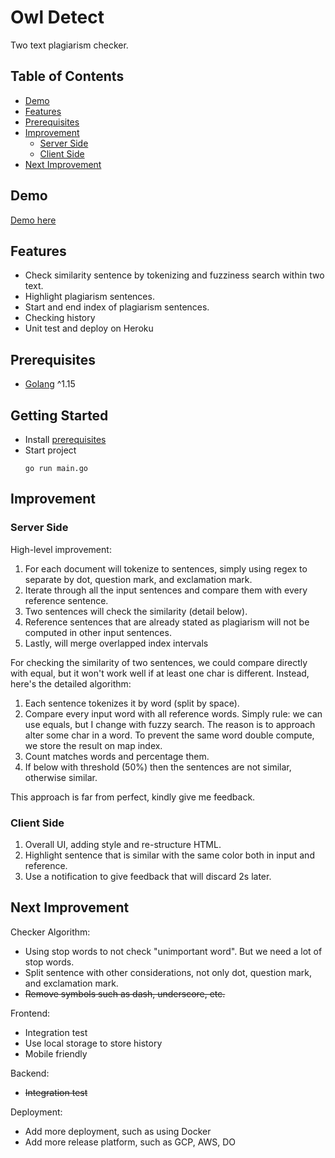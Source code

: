 
# Owl Detect

Two text plagiarism checker.

## Table of Contents

- [Demo](#demo)
- [Features](#features)
- [Prerequisites](#Prerequisites)
- [Improvement](#improvement)
    - [Server Side](#server-side)
    - [Client Side](#client-side)
- [Next Improvement](#next-improvement)

## Demo

[Demo here](http://owl-detect.herokuapp.com/)

## Features

- Check similarity sentence by tokenizing and fuzziness search within two text.
- Highlight plagiarism sentences.
- Start and end index of plagiarism sentences.
- Checking history
- Unit test and deploy on Heroku

## Prerequisites

- [Golang](https://go.dev/dl/) ^1.15

## Getting Started

- Install [prerequisites](#prerequisites)
- Start project
    ```
    go run main.go
    ```

## Improvement

### Server Side

High-level improvement:
1. For each document will tokenize to sentences, simply using regex to separate by dot, question mark, and exclamation mark.
2. Iterate through all the input sentences and compare them with every reference sentence.
3. Two sentences will check the similarity (detail below).
4. Reference sentences that are already stated as plagiarism will not be computed in other input sentences.
5. Lastly, will merge overlapped index intervals

For checking the similarity of two sentences, we could compare directly with equal, but it won't work well if at least one char is different.
Instead, here's the detailed algorithm:
1. Each sentence tokenizes it by word (split by space).
2. Compare every input word with all reference words.
Simply rule: we can use equals, but I change with fuzzy search.
The reason is to approach alter some char in a word.
To prevent the same word double compute, we store the result on map index.
3. Count matches words and percentage them.
4. If below with threshold (50%) then the sentences are not similar, otherwise similar.

This approach is far from perfect, kindly give me feedback.

### Client Side

1. Overall UI, adding style and re-structure HTML.
2. Highlight sentence that is similar with the same color both in input and reference.
3. Use a notification to give feedback that will discard 2s later.

## Next Improvement

Checker Algorithm:
- Using stop words to not check "unimportant word". But we need a lot of stop words.
- Split sentence with other considerations, not only dot, question mark, and exclamation mark.
- ~~Remove symbols such as dash, underscore, etc.~~

Frontend:
- Integration test
- Use local storage to store history
- Mobile friendly

Backend:
- ~~Integration test~~

Deployment:
- Add more deployment, such as using Docker
- Add more release platform, such as GCP, AWS, DO
